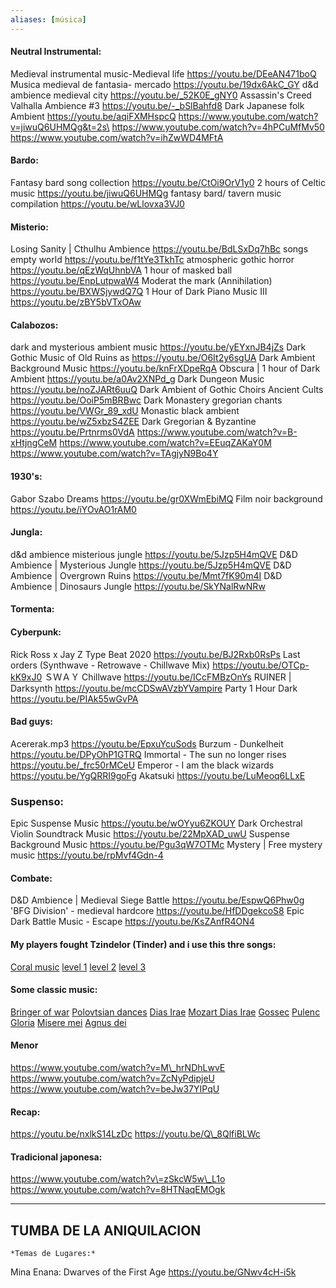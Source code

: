```yaml
---
aliases: [música]
---
```


#### Neutral Instrumental:
Medieval instrumental music-Medieval life https://youtu.be/DEeAN471boQ
Musica medieval de fantasia- mercado https://youtu.be/19dx6AkC_GY
d&d ambience medieval city https://youtu.be/_52K0E_gNY0
Assassin's Creed Valhalla Ambience #3 https://youtu.be/-_bSlBahfd8
Dark Japanese folk Ambient https://youtu.be/aqiFXMHspcQ
<https://www.youtube.com/watch?v=jiwuQ6UHMQg&t=2s\> 
<https://www.youtube.com/watch?v=4hPCuMfMv50> 
<https://www.youtube.com/watch?v=ihZwWD4MFtA>

#### Bardo:
Fantasy bard song collection https://youtu.be/CtOi9OrV1y0
2 hours of Celtic music https://youtu.be/jiwuQ6UHMQg
fantasy bard/ tavern music compilation https://youtu.be/wLlovxa3VJ0

#### Misterio:
Losing Sanity | Cthulhu Ambience https://youtu.be/BdLSxDq7hBc
songs empty world https://youtu.be/f1tYe3TkhTc
atmospheric gothic horror https://youtu.be/qEzWqUhnbVA
1 hour of masked ball https://youtu.be/EnpLutpwaW4
Moderat the mark (Annihilation) https://youtu.be/BXWSjywdQ7Q
1 Hour of Dark Piano Music III https://youtu.be/zBY5bVTxOAw

#### Calabozos:
dark and mysterious ambient music https://youtu.be/yEYxnJB4jZs
Dark Gothic Music of Old Ruins as https://youtu.be/O6It2y6sgUA
Dark Ambient Background Music https://youtu.be/knFrXDpeRqA
Obscura | 1 hour of Dark Ambient https://youtu.be/a0Av2XNPd_g
Dark Dungeon Music https://youtu.be/noZJARt6uuQ
Dark Ambient of Gothic Choirs Ancient Cults https://youtu.be/OoiP5mBRBwc
Dark Monastery gregorian chants https://youtu.be/VWGr_89_xdU
Monastic black ambient https://youtu.be/wZ5xbzS4ZEE
Dark Gregorian & Byzantine https://youtu.be/Prtnrms0VdA
<https://www.youtube.com/watch?v=B-xHtjngCeM> 
<https://www.youtube.com/watch?v=EEuqZAKaY0M> 
<https://www.youtube.com/watch?v=TAgjyN9Bo4Y>

#### 1930's:
Gabor Szabo Dreams https://youtu.be/gr0XWmEbiMQ
Film noir background https://youtu.be/iYOvAO1rAM0

#### Jungla:
d&d ambience misterious jungle https://youtu.be/5Jzp5H4mQVE
D&D Ambience | Mysterious Jungle https://youtu.be/5Jzp5H4mQVE
D&D Ambience | Overgrown Ruins https://youtu.be/Mmt7fK90m4I
D&D Ambience | Dinosaurs Jungle https://youtu.be/SkYNalRwNRw

#### Tormenta:


#### Cyberpunk:
Rick Ross x Jay Z Type Beat 2020 https://youtu.be/BJ2Rxb0RsPs
Last orders (Synthwave - Retrowave - Chillwave Mix) https://youtu.be/OTCp-kK9xJ0
ＳＷＡＹ Chillwave https://youtu.be/ICcFMBzOnYs
RUINER | Darksynth https://youtu.be/mcCDSwAVzbYVampire 
Party 1 Hour Dark https://youtu.be/PIAk55wGvPA

#### Bad guys:
Acererak.mp3 https://youtu.be/EpxuYcuSods
Burzum - Dunkelheit https://youtu.be/DPyOhP1GTRQ
Immortal - The sun no longer rises https://youtu.be/_frc50rMCeU
Emperor - I am the black wizards https://youtu.be/YgQRRI9goFg
Akatsuki https://youtu.be/LuMeoq6LLxE

### Suspenso:
Epic Suspense Music https://youtu.be/wOYyu6ZKOUY
Dark Orchestral Violin Soundtrack Music https://youtu.be/22MpXAD_uwU
Suspense Background Music https://youtu.be/Pgu3qW7OTMc
Mystery | Free mystery music https://youtu.be/rpMvf4Gdn-4

#### Combate:
D&D Ambience | Medieval Siege Battle https://youtu.be/EspwQ6Phw0g
'BFG Division' - medieval hardcore https://youtu.be/HfDDgekcoS8
Epic Dark Battle Music - Escape https://youtu.be/KsZAnfR4ON4

#### My players fought Tzindelor (Tinder) and i use this thre songs:
[Coral music](https://www.youtube.com/watch?v=kRTV_BMPW8I)
[level 1](https://www.youtube.com/watch?v=g5IUUOXtz6A)
[level 2](https://www.youtube.com/watch?v=ejyBcX_gUNQ)
[level 3](https://www.youtube.com/watch?v=O_49H_N43jQ)

#### Some classic music:
[Bringer of war](https://youtu.be/EWwe4UTHlDI)
[Polovtsian dances](https://youtu.be/PUrcY61QUnA)
[Dias Irae](https://youtu.be/pExZ6b3rN0M)
[Mozart Dias Irae](https://youtu.be/n2PuGfRoAu4)
[Gossec](https://youtu.be/NdynLzEpxYY)
[Pulenc Gloria](https://youtu.be/-KxmLwnkPGk)
[Misere mei](https://youtu.be/H3v9unphfi0)
[Agnus dei](https://youtu.be/AiuC_CaObbI)

#### Menor
<https://www.youtube.com/watch?v=M\_hrNDhLwvE> 
<https://www.youtube.com/watch?v=ZcNyPdipjeU> 
<https://www.youtube.com/watch?v=beJw37YIPqU>

#### Recap:
<https://youtu.be/nxlkS14LzDc> 
<https://youtu.be/Q\_8QlfiBLWc>

#### Tradicional japonesa: 
<https://www.youtube.com/watch?v\=zSkcW5w\_L1o> 
<https://www.youtube.com/watch?v=8HTNaqEMOgk>

---

## TUMBA DE LA ANIQUILACION
	*Temas de Lugares:*
Mina Enana: Dwarves of the First Age https://youtu.be/GNwv4cH-i5k

